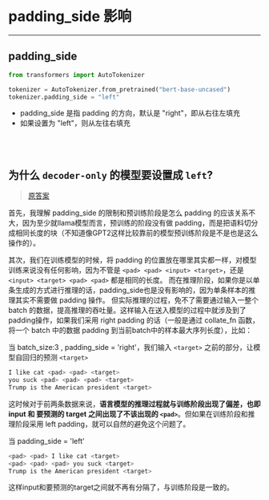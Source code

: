 # padding_side 影响

---


## padding_side

```python
from transformers import AutoTokenizer

tokenizer = AutoTokenizer.from_pretrained("bert-base-uncased")
tokenizer.padding_side = "left"
```

- padding_side 是指 padding 的方向，默认是 "right"，即从右往左填充
- 如果设置为 "left"，则从左往右填充



<br>
<br>


## 为什么 `decoder-only` 的模型要设置成 `left`?

> [原答案](https://github.com/LianjiaTech/BELLE/issues/240)

首先，我理解 padding_side 的限制和预训练阶段是怎么 padding 的应该关系不大，因为至少就llama模型而言，预训练的阶段没有做 padding，而是把语料切分成相同长度的块（不知道像GPT2这样比较靠前的模型预训练阶段是不是也是这么操作的）。

其次，我们在训练模型的时候，将 padding 的位置放在哪里其实都一样，对模型训练来说没有任何影响，因为不管是 `<pad> <pad> <input> <target>`，还是 `<input> <target> <pad> <pad>` 都是相同的长度。 而在推理阶段，如果你是以单条生成的方式进行推理的话，padding_side也是没有影响的，因为单条样本的推理其实不需要做 padding 操作。 但实际推理的过程，免不了需要通过输入一整个 batch 的数据，提高推理的吞吐量。这样输入在送入模型的过程中就涉及到了padding操作，如果我们采用 right padding 的话（一般是通过 collate_fn 函数，将一个 batch 中的数据 padding 到当前batch中的样本最大序列长度），比如：

当 batch_size:3 , padding_side = 'right'，我们输入 `<target>` 之前的部分，让模型自回归的预测 `<target>`

```sh
I like cat <pad> <pad> <target>
you suck <pad> <pad> <pad> <target>
Trump is the American president <target>
```


这时候对于前两条数据来说，**语言模型的推理过程就与训练阶段出现了偏差，也即 input 和 要预测的 target 之间出现了不该出现的 `<pad>`**。但如果在训练阶段和推理阶段采用 left padding，就可以自然的避免这个问题了。


当 padding_side = 'left'
```sh
<pad> <pad> I like cat <target>
<pad> <pad> <pad> you suck <target>
Trump is the American president <target>
```

这样input和要预测的target之间就不再有<pad>分隔了，与训练阶段是一致的。


